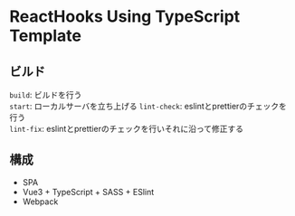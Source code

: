 # ReactHooks Using TypeScript Template

## ビルド

`build`: ビルドを行う  
`start`: ローカルサーバを立ち上げる
`lint-check`: eslintとprettierのチェックを行う  
`lint-fix`: eslintとprettierのチェックを行いそれに沿って修正する    

## 構成
- SPA
- Vue3 + TypeScript + SASS + ESlint 
- Webpack

